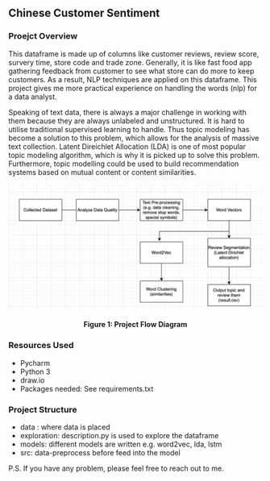 ## Chinese Customer Sentiment

### Proejct Overview

This dataframe is made up of columns like customer reviews, review score, survery time, store code and trade zone.
Generally, it is like fast food app gathering feedback from customer to see what store can do more to keep customers. As
a result, NLP techniques are applied on this dataframe. This project gives me more practical experience on handling the
words (nlp) for a data analyst.

Speaking of text data, there is always a major challenge in working with them because they are always unlabeled and
unstructured. It is hard to utilise traditional supervised learning to handle. Thus topic modeling has become a solution
to this problem, which allows for the analysis of massive text collection. Latent Direichlet Allocation (LDA) is one of
most popular topic modeling algorithm, which is why it is picked up to solve this problem. Furthermore, topic modelling
could be used to build recommendation systems based on mutual content or content similarities.

<p align="center">
  <img src="flow diagram.png" />
</p>

<h4 align = 'center'>Figure 1: Project Flow Diagram</h4>

### Resources Used

* Pycharm
* Python 3
* draw.io
* Packages needed: See requirements.txt

### Project Structure

* data : where data is placed
* exploration: description.py is used to explore the dataframe
* models: different models are written e.g. word2vec, lda, lstm
* src: data-preprocess before feed into the model

P.S. If you have any problem, please feel free to reach out to me.


